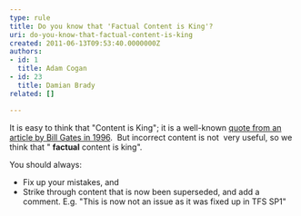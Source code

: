 ```yaml
---
type: rule
title: Do you know that 'Factual Content is King'?
uri: do-you-know-that-factual-content-is-king
created: 2011-06-13T09:53:40.0000000Z
authors:
- id: 1
  title: Adam Cogan
- id: 23
  title: Damian Brady
related: []

---
```


It is easy to think that    "Content is King"; it is a well-known        [quote from an article by Bill Gates in 1996](http&#58;//www.craigbailey.net/content-is-king-by-bill-gates/).  But    incorrect content is not  very useful, so we think that " **factual** content is king".
 
You should always:

- Fix up your mistakes, and
- Strike through content that is now been superseded, and add a comment. E.g. "This is now not an issue as it was fixed up in TFS SP1"

